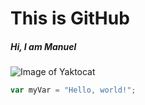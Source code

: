 # This is GitHub
##### Hi, I am Manuel
![Image of Yaktocat](https://octodex.github.com/images/yaktocat.png)
``` javascript
var myVar = "Hello, world!";
```

